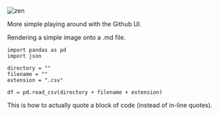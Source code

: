 ![zen](https://user-images.githubusercontent.com/97811425/150660663-bc90d879-3915-4706-b771-4ae9156f371a.png)

More simple playing around with the Github UI.

Rendering a simple image onto a .md file.

```
import pandas as pd
import json

directory = ""
filename = ""
extension = ".csv"

df = pd.read_csv(directory + filename + extension)

```

This is how to actually quote a block of code (instead of in-line quotes).
